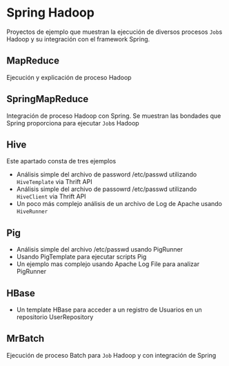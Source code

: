 # Spring Hadoop

Proyectos de ejemplo que muestran la ejecución de diversos procesos `Job`s Hadoop y su integración con el framework Spring. 

## MapReduce

Ejecución y explicación de proceso Hadoop

## SpringMapReduce

Integración de proceso Hadoop con Spring. Se muestran las bondades que Spring proporciona para ejecutar `Job`s Hadoop

## Hive

Este apartado consta de tres ejemplos

* Análisis simple del archivo de password /etc/passwd utilizando `HiveTemplate` via Thrift API
* Análisis simple del archivo de passowrd /etc/passwd utilizando `HiveClient` via Thrift API
* Un poco más complejo análisis de un archivo de Log de Apache usando `HiveRunner`

## Pig

* Análisis simple del archivo /etc/passwd usando PigRunner
* Usando PigTemplate para ejecutar scripts Pig 
* Un ejemplo mas complejo usando Apache Log File para analizar PigRunner 

## HBase

* Un template HBase para acceder a un registro de Usuarios en un repositorio UserRepository

## MrBatch

Ejecución de proceso Batch para `Job` Hadoop y con integración de Spring

